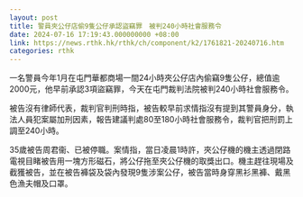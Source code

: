 ```yaml
---
layout: post
title: 警員夾公仔店偷9隻公仔承認盜竊罪　被判240小時社會服務令
date: 2024-07-16 17:19:43.000000000 +08:00
link: https://news.rthk.hk/rthk/ch/component/k2/1761821-20240716.htm
categories: rthk
---
```


一名警員今年1月在屯門華都商場一間24小時夾公仔店內偷竊9隻公仔，總值逾2000元，他早前承認3項盜竊罪，今天在屯門裁判法院被判240小時社會服務令。

被告沒有律師代表，裁判官判刑時指，被告較早前求情指沒有提到其警員身分，執法人員犯案屬加刑因素，報告建議判處80至180小時社會服務令，裁判官把刑罰上調至240小時。

35歲被告周君衞、已被停職。案情指，當日凌晨1時許，夾公仔機的機主透過閉路電視目睹被告用一塊方形磁石，將公仔拖至夾公仔機的取獎出口。機主趕往現場及截獲被告，並在被告褲袋及袋內發現9隻涉案公仔，被告當時身穿黑衫黑褲、戴黑色漁夫帽及口罩。
